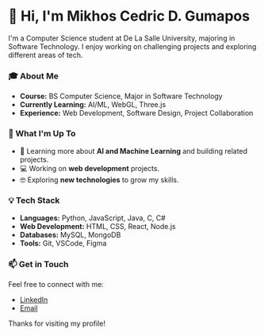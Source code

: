 # 👋 Hi, I'm Mikhos Cedric D. Gumapos

I'm a Computer Science student at De La Salle University, majoring in Software Technology. I enjoy working on challenging projects and exploring different areas of tech.

### 🎓 About Me
- **Course:** BS Computer Science, Major in Software Technology
- **Currently Learning:** AI/ML, WebGL, Three.js
- **Experience:** Web Development, Software Design, Project Collaboration

### 🚀 What I'm Up To
- 🌱 Learning more about **AI and Machine Learning** and building related projects.
- 💻 Working on **web development** projects.
- 🤓 Exploring **new technologies** to grow my skills.

### 💡 Tech Stack
- **Languages:** Python, JavaScript, Java, C, C#
- **Web Development:** HTML, CSS, React, Node.js
- **Databases:** MySQL, MongoDB
- **Tools:** Git, VSCode, Figma

### 📫 Get in Touch
Feel free to connect with me:
- [LinkedIn]([https://www.linkedin.com/in/mikhos-cedric-gumapos](https://www.linkedin.com/in/mikhos-gumapos/))
- [Email](mailto:mcgumapos@gmail.com)

Thanks for visiting my profile!



<!--
**MikhosCedric/MikhosCedric** is a ✨ _special_ ✨ repository because its `README.md` (this file) appears on your GitHub profile.

Here are some ideas to get you started:

- 🔭 I’m currently working on ...
- 🌱 I’m currently learning ...
- 👯 I’m looking to collaborate on ...
- 🤔 I’m looking for help with ...
- 💬 Ask me about ...
- 📫 How to reach me: ...
- 😄 Pronouns: ...
- ⚡ Fun fact: ...
-->
